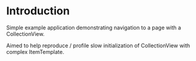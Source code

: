 # Introduction
Simple example application demonstrating navigation to a page with a CollectionView. 

Aimed to help reproduce / profile slow initialization of CollectionView with complex ItemTemplate. 
